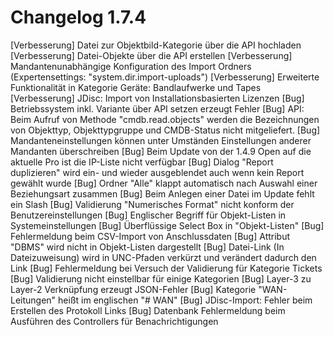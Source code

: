 # Changelog 1.7.4

[Verbesserung]  Datei zur Objektbild-Kategorie über die API hochladen
[Verbesserung]  Datei-Objekte über die API erstellen
[Verbesserung]  Mandantenunabhängige Konfiguration des Import Ordners (Expertensettings: "system.dir.import-uploads")
[Verbesserung]  Erweiterte Funktionalität in Kategorie Geräte: Bandlaufwerke und Tapes
[Verbesserung]  JDisc: Import von Installationsbasierten Lizenzen
[Bug]           Betriebssystem inkl. Variante über API setzen erzeugt Fehler
[Bug]           API: Beim Aufruf von Methode "cmdb.read.objects" werden die Bezeichnungen von Objekttyp, Objekttypgruppe und CMDB-Status nicht mitgeliefert.
[Bug]           Mandanteneinstellungen können unter Umständen Einstellungen anderer Mandanten überschreiben
[Bug]           Beim Update von der 1.4.9 Open auf die aktuelle Pro ist die IP-Liste nicht verfügbar
[Bug]           Dialog "Report duplizieren" wird ein- und wieder ausgeblendet auch wenn kein Report gewählt wurde
[Bug]           Ordner "Alle" klappt automatisch nach Auswahl einer Beziehungsart zusammen
[Bug]           Beim Anlegen einer Datei im Update fehlt ein Slash
[Bug]           Validierung "Numerisches Format" nicht konform der Benutzereinstellungen
[Bug]           Englischer Begriff für Objekt-Listen in Systemeinstellungen
[Bug]           Überflüssige Select Box in "Objekt-Listen"
[Bug]           Fehlermeldung beim CSV-Import von Anschlussdaten
[Bug]           Attribut "DBMS" wird nicht in Objekt-Listen dargestellt
[Bug]           Datei-Link (In Dateizuweisung) wird in UNC-Pfaden verkürzt und verändert dadurch den Link
[Bug]           Fehlermeldung bei Versuch der Validierung für Kategorie Tickets
[Bug]           Validierung nicht einstellbar für einige Kategorien
[Bug]           Layer-3 zu Layer-2 Verknüpfung erzeugt JSON-Fehler
[Bug]           Kategorie "WAN-Leitungen" heißt im englischen "# WAN"
[Bug]           JDisc-Import: Fehler beim Erstellen des Protokoll Links
[Bug]           Datenbank Fehlermeldung beim Ausführen des Controllers für Benachrichtigungen
